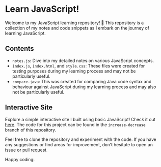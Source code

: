 # Learn JavaScript!

Welcome to my JavaScript learning repository! 🚀 This repository is a collection of my notes and code snippets as I embark on the journey of learning JavaScript.

## Contents
- `notes.js`: Dive into my detailed notes on various JavaScript concepts.
- `index.js`, `index.html`, and `style.css`: These files were created for testing purposes during my learning process and may not be particularly useful.
- `compare.java`: This was created for comparing Java code syntax and behaviour against JavaScript during my learning process and may also not be particularly useful. 

## Interactive Site
Explore a simple interactive site I built using basic JavaScript! Check it out [here](https://mrdandelion6.github.io/Learn-JavaScript/). The code for this project can be found in the `increase-decrease` branch of this repository.

Feel free to clone the repository and experiment with the code. If you have any suggestions or find areas for improvement, don't hesitate to open an issue or pull request.

Happy coding.
